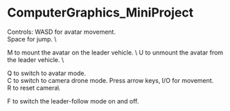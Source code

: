 # ComputerGraphics_MiniProject

Controls:
WASD for avatar movement. \
Space for jump. \

M to mount the avatar on the leader vehicle. \ 
U to unmount the avatar from the leader vehicle. \

Q to switch to avatar mode.\
C to switch to camera drone mode. Press arrow keys, I/O for movement.\
R to reset camera\

F to switch the leader-follow mode on and off.
